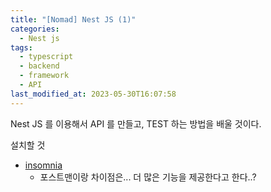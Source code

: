 ```yaml
---
title: "[Nomad] Nest JS (1)"
categories:
  - Nest js
tags:
  - typescript
  - backend
  - framework
  - API
last_modified_at: 2023-05-30T16:07:58
---
```


Nest JS 를 이용해서 API 를 만들고, TEST 하는 방법을 배울 것이다.

설치할 것
* [insomnia](https://insomnia.rest/)
    * 포스트맨이랑 차이점은... 더 많은 기능을 제공한다고 한다..?

  